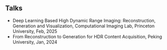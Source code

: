 ## Talks

<ul style="margin:0 0 5px;">
  <li>Deep Learning Based High Dynamic Range Imaging: Reconstruction, Generation and Visualization, Computational Imaging Lab, Princeton University, Feb, 2025</li>
  <li>From Reconstruction to Generation for HDR Content Acquisition, Peking University, Jan, 2024</li>
</ul>



